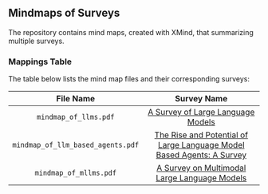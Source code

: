 ## Mindmaps of Surveys

The repository contains mind maps, created with XMind, that summarizing multiple surveys.

### Mappings Table

The table below lists the mind map files and their corresponding surveys:

|**File Name**|**Survey Name**|
|:---:|:---:|
|`mindmap_of_llms.pdf`|[A Survey of Large Language Models](https://arxiv.org/abs/2303.18223)|
|`mindmap_of_llm_based_agents.pdf`|[The Rise and Potential of Large Language Model Based Agents: A Survey](https://arxiv.org/abs/2309.07864)|
|`mindmap_of_mllms.pdf`|[A Survey on Multimodal Large Language Models](https://arxiv.org/abs/2306.13549)|
